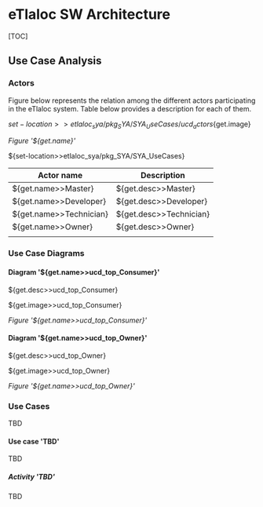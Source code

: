 # eTlaloc SW Architecture

[TOC]

## Use Case Analysis

### Actors

Figure below represents the relation among the different actors participating in the eTlaloc system. Table below provides a description for each of them.

${set-location>>etlaloc_sya/pkg_SYA/SYA_UseCases/ucd_actors}${get.image} 

*Figure '${get.name}'*

${set-location>>etlaloc_sya/pkg_SYA/SYA_UseCases}

| Actor name              | Description             |
| ----------------------- | ----------------------- |
| ${get.name>>Master}     | ${get.desc>>Master}     |
| ${get.name>>Developer}  | ${get.desc>>Developer}  |
| ${get.name>>Technician} | ${get.desc>>Technician} |
| ${get.name>>Owner}      | ${get.desc>>Owner}      |
|                         |                         |

### Use Case Diagrams

#### Diagram '${get.name>>ucd_top_Consumer}'

${get.desc>>ucd_top_Consumer}

${get.image>>ucd_top_Consumer}

*Figure '${get.name>>ucd_top_Consumer}'*

#### Diagram '${get.name>>ucd_top_Owner}'

${get.desc>>ucd_top_Owner}

${get.image>>ucd_top_Owner}

*Figure '${get.name>>ucd_top_Owner}'*

### Use Cases

TBD

#### Use case 'TBD'

TBD

##### Activity 'TBD'

TBD
